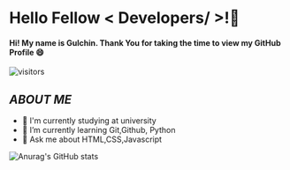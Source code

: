 # Hello Fellow < Developers/ >!:wave:


#### Hi! My name is Gulchin. Thank You for taking the time to view my GitHub Profile 😄
![visitors](https://visitor-badge.glitch.me/badge?page_id=GulcinMustafazada.id)


## *ABOUT ME*
- 🔭 I'm currently studying at university
- 🌱 I’m currently learning Git,Github, Python
- 💬 Ask me about HTML,CSS,Javascript

![Anurag's GitHub stats](https://github-readme-stats.vercel.app/api?username=GulcinMustafazada&theme=dark&show_icons=true)
